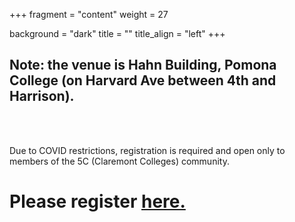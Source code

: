 +++
fragment = "content"
weight = 27

background = "dark"
title = ""
title_align = "left"
+++

<h2>Note: the venue is Hahn Building, Pomona College (on Harvard Ave between 4th and Harrison).  <br> </h2>

<br>
<br>

Due to COVID restrictions, registration is required and open only to members of the 5C (Claremont Colleges) community.  

<h1>Please register <a href= "https://forms.gle/u1tdLkg3raJJMuwS9" target = "_blank">here.</a></h1>
